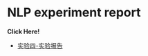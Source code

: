# NLP experiment report
**Click Here!**
* [实验四-实验报告](https://nbviewer.jupyter.org/github/MoChen-bop/Course-Experiments/blob/master/2020%20Spring%EF%BC%9Anatural%20language%20process/EXP%204%EF%BC%9ACNN-based%20NMT/实验四-实验报告.pdf)
